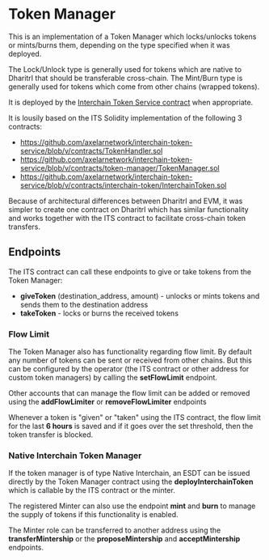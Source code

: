 # Token Manager

This is an implementation of a Token Manager which locks/unlocks tokens or mints/burns them, depending on the type specified when it was deployed.

The Lock/Unlock type is generally used for tokens which are native to DharitrI that should be transferable cross-chain.
The Mint/Burn type is generally used for tokens which come from other chains (wrapped tokens).

It is deployed by the [Interchain Token Service contract](../interchain-token-service) when appropriate.

It is lousily based on the ITS Solidity implementation of the following 3 contracts:
- https://github.com/axelarnetwork/interchain-token-service/blob/v/contracts/TokenHandler.sol
- https://github.com/axelarnetwork/interchain-token-service/blob/v/contracts/token-manager/TokenManager.sol
- https://github.com/axelarnetwork/interchain-token-service/blob/v/contracts/interchain-token/InterchainToken.sol

Because of architectural differences between DharitrI and EVM, it was simpler to create one contract on DharitrI which has similar functionality
and works together with the ITS contract to facilitate cross-chain token transfers.

## Endpoints
The ITS contract can call these endpoints to give or take tokens from the Token Manager:
- **giveToken** (destination_address, amount) - unlocks or mints tokens and sends them to the destination address
- **takeToken** - locks or burns the received tokens

### Flow Limit
The Token Manager also has functionality regarding flow limit. By default any number of tokens can be sent or received from other chains.
But this can be configured by the operator (the ITS contract or other address for custom token managers) by calling the **setFlowLimit** endpoint.

Other accounts that can manage the flow limit can be added or removed using the **addFlowLimiter** or **removeFlowLimiter** endpoints

Whenever a token is "given" or "taken" using the ITS contract, the flow limit for the last **6 hours** is saved and if it goes
over the set threshold, then the token transfer is blocked.

### Native Interchain Token Manager

If the token manager is of type Native Interchain, an ESDT can be issued directly by the Token Manager contract using the **deployInterchainToken** which is callable by the ITS contract or the minter.

The registered Minter can also use the endpoint **mint** and **burn** to manage the supply of tokens if this functionality is enabled.

The Minter role can be transferred to another address using the **transferMintership** or the **proposeMintership** and **acceptMintership** endpoints.
